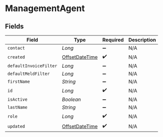# ManagementAgent


## Fields

| Field                                                                                     | Type                                                                                      | Required                                                                                  | Description                                                                               |
| ----------------------------------------------------------------------------------------- | ----------------------------------------------------------------------------------------- | ----------------------------------------------------------------------------------------- | ----------------------------------------------------------------------------------------- |
| `contact`                                                                                 | *Long*                                                                                    | :heavy_minus_sign:                                                                        | N/A                                                                                       |
| `created`                                                                                 | [OffsetDateTime](https://docs.oracle.com/javase/8/docs/api/java/time/OffsetDateTime.html) | :heavy_check_mark:                                                                        | N/A                                                                                       |
| `defaultInvoiceFilter`                                                                    | *Long*                                                                                    | :heavy_minus_sign:                                                                        | N/A                                                                                       |
| `defaultMeldFilter`                                                                       | *Long*                                                                                    | :heavy_minus_sign:                                                                        | N/A                                                                                       |
| `firstName`                                                                               | *String*                                                                                  | :heavy_minus_sign:                                                                        | N/A                                                                                       |
| `id`                                                                                      | *Long*                                                                                    | :heavy_check_mark:                                                                        | N/A                                                                                       |
| `isActive`                                                                                | *Boolean*                                                                                 | :heavy_minus_sign:                                                                        | N/A                                                                                       |
| `lastName`                                                                                | *String*                                                                                  | :heavy_minus_sign:                                                                        | N/A                                                                                       |
| `role`                                                                                    | *Long*                                                                                    | :heavy_check_mark:                                                                        | N/A                                                                                       |
| `updated`                                                                                 | [OffsetDateTime](https://docs.oracle.com/javase/8/docs/api/java/time/OffsetDateTime.html) | :heavy_check_mark:                                                                        | N/A                                                                                       |